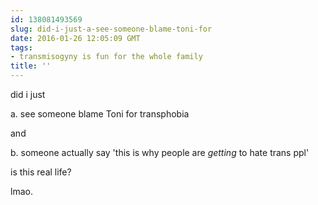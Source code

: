 ```yaml
---
id: 138081493569
slug: did-i-just-a-see-someone-blame-toni-for
date: 2016-01-26 12:05:09 GMT
tags:
- transmisogyny is fun for the whole family
title: ''
---
```

did i just

a. see someone blame Toni for transphobia

and

b. someone actually say 'this is why people are *getting* to hate trans ppl'

is this real life?

lmao.